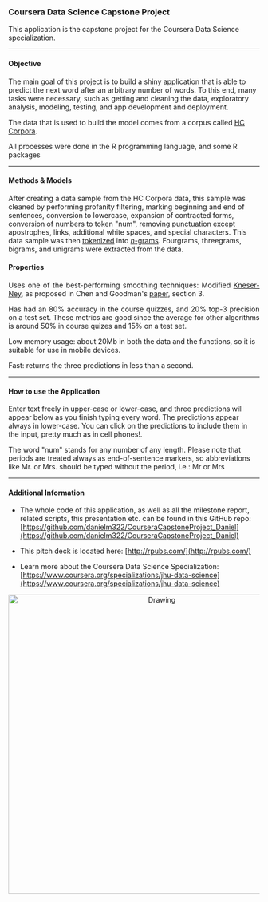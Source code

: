 ### Coursera Data Science Capstone Project


This application is the capstone project for the Coursera Data Science specialization.

******

#### Objective

The main goal of this project is to build a shiny application that is able to predict the next word after an arbitrary number of words. To this end, many tasks were necessary, such as getting and cleaning the data, exploratory analysis, modeling, testing, and app development and deployment.

The data that is used to build the model comes from a corpus called [HC Corpora](http://www.corpora.heliohost.org/). 

All processes were done in the R programming language, and some R packages

******

#### Methods & Models

After creating a data sample from the HC Corpora data, this sample was cleaned by performing profanity filtering, marking beginning and end of sentences, conversion to lowercase, expansion of contracted forms, conversion of numbers to token "num", removing punctuation except apostrophes, links, additional white spaces, and special characters.
This data sample was then [tokenized](http://en.wikipedia.org/wiki/Tokenization_%28lexical_analysis%29) into [*n*-grams](http://en.wikipedia.org/wiki/N-gram). Fourgrams, threegrams, bigrams, and unigrams were extracted from the data.

#### Properties
<p align='justify'>Uses one of the best-performing smoothing techniques: Modified <a href="https://en.wikipedia.org/wiki/Kneser%E2%80%93Ney_smoothing"> Kneser-Ney</a>, as proposed in Chen and Goodman's <a href="https://dash.harvard.edu/bitstream/handle/1/25104739/tr-10-98.pdf?sequence=1"> paper</a>, section 3.</p>

<p align='justify'>Has had an 80% accuracy in the course quizzes, and 20% top-3 precision on a test set. These metrics are good since the average for other algorithms is around 50% in course quizes and 15% on a test set.</p>
Low memory usage: about 20Mb in both the data and the functions, so it is suitable for use in mobile devices.</p>
<p align='justify'>Fast: returns the three predictions in less than a second.</p>

******

#### How to use the Application

Enter text freely in upper-case or lower-case, and three predictions will appear below as you finish typing every word. The predictions appear always in lower-case. You can click on the predictions to include them in the input, pretty much as in cell phones!. 

The word "num" stands for any number of any length. Please note that periods are treated always as end-of-sentence markers, so abbreviations like Mr. or Mrs. should be typed without the period, i.e.: Mr or Mrs

******

#### Additional Information

* The whole code of this application, as well as all the milestone report, related scripts, this presentation  etc. can be found in this GitHub repo: [https://github.com/danielm322/CourseraCapstoneProject_Daniel](https://github.com/danielm322/CourseraCapstoneProject_Daniel)

* This pitch deck is located here: [http://rpubs.com/](http://rpubs.com/)

* Learn more about the Coursera Data Science Specialization: [https://www.coursera.org/specializations/jhu-data-science](https://www.coursera.org/specializations/jhu-data-science)

<center><img src="logos.png" alt="Drawing" align="center" style="width: 600px;"/></center>
